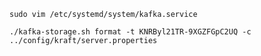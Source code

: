 
```shell
sudo vim /etc/systemd/system/kafka.service
```

```shell
./kafka-storage.sh format -t KNRByl21TR-9XGZFGpC2UQ -c ../config/kraft/server.properties

```
